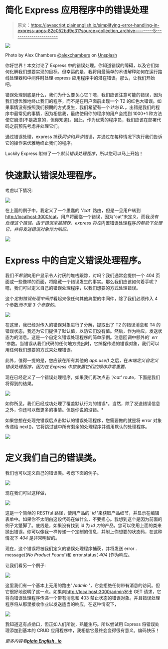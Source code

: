 # 简化 Express 应用程序中的错误处理

> 原文：<https://javascript.plainenglish.io/simplifying-error-handling-in-express-apps-82e052bd9c31?source=collection_archive---------5----------------------->

![](img/284b3e9bbcaeb56803167edc4bb0aafb.png)

Photo by Alex Chambers [@alexchambers](https://unsplash.com/@alexchambers) on [Unsplash](https://unsplash.com/)

你好世界！本文讨论了 Express 中的错误处理。你知道错误的障碍，以及它们如何化解我们想要实现的目标。但幸运的是，我将用最简单的术语解释如何在运行路线处理器和中间件时处理 express 应用程序中的潜在错误。那么，让我们开始吧。

错误处理到底是什么，我们为什么要关心它？嗯，我们应该注意可能的错误，因为我们想优雅地终止我们的程序，而不是在用户面前出现一个 T2 的红色大错误。如果事情没有按照我们预期的方式发生，我们希望有一个*计划* *B、*。出错是我们的程序中最常见的事情，因为相信我，最终使用你的程序的用户会找到 1000+1 种方法使它崩溃(不是故意的，但你知道)。因此，作为优秀的程序员，我们应该在部署代码之前预先考虑并处理它们。

通过错误处理，express 捕获*同步*和*异步*错误，并通过在每种情况下执行我们告诉它的操作来优雅地终止我们的程序。

Luckily Express 附带了一个*默认错误处理程序*，所以您可以马上开始！

# 快速默认错误处理程序。

考虑以下情况:

![](img/d33e2bd1f84e7e584c6f9b41908b51f5.png)

在上面的例子中，我定义了一个愚蠢的 *'/cat'* 路由，但是一旦用户转到[http://localhost:3000/cat](http://localhost:3000/cat)，用户将面临一个错误，因为“cat”未定义，而我*没有处理这个错误。由于错误未被捕获，express 将在*内置错误处理程序*的帮助下处理它，并将发送错误对象作为响应。*

![](img/248acd9363657e7d1e0d8ab26a964a2b.png)

# Express 中的自定义错误处理程序。

我们*不希望*向用户显示令人讨厌的堆栈跟踪，对吗？我们通常会提供一个 404 页面或一些像样的页面，将隐藏一个错误发生的事实。那么我们应该如何着手呢？嗯，我们可以定义自己的错误处理程序，以我们想要的方式处理错误。

这个*定制错误处理中间件*看起来像任何其他典型的中间件，除了我们必须传入 4 个参数*而不是 3 个参数的*。

![](img/d4d36e00bc1528210f7c2d3ca958d621.png)

在这里，我已经对传入的错误对象进行了分解，提取出了 T2 的错误消息和 T4 的错误状态，我还为它们提供了默认值，以防它们没有值。然后，作为响应，发送状态为的消息。这是一个自定义错误处理程序的简单示例。注意回调中额外的' *err* '参数。当错误从我们代码的任何地方抛出时，它捕捉传递的错误对象，我们可以用任何我们想要的方式来处理错误。

此外，值得一提的是，您应该在所有其他的 *app.use()* 之后，在*末端定义自定义错误处理程序，因为在 Express 中您放置它们的顺序非常重要。*

现在已经定义了一个错误处理程序，如果我们再次点击 *'/cat'* route，下面是我们将得到的结果。

![](img/427b012bd04adae52c001b284e80f3df.png)

如你所见，我们已经成功处理了覆盖默认行为的错误*。当然，除了发送错误信息之外，你还可以做更多的事情。但是你说的没错。*

如果您想在处理完错误后点击默认的错误处理程序，您需要做的就是将 error 对象传递给 next()，它将跳过链中所有剩余的处理程序并调用默认的处理程序。

![](img/97e7dd972daa8b90b161fd01061bc00d.png)

# 定义我们自己的错误类。

我们也可以定义自己的错误类。考虑下面的例子。

![](img/03caf5ea85281aa6e4ecc09c65159b71.png)

现在我们可以这样做，

![](img/ce8a4b5641f408b8c888412f619153c2.png)

这是一个简单的 RESTful 路径，使用产品的' *id* '来获取产品细节，并显示在编辑表单中。如果你不太明白这段代码在做什么，不要担心。我想到这个是因为前面的例子太蹩脚了。底线是，如果没有找到 id 为 *id 为*的产品，您可以使用上面的类来抛出错误。你可以像我一样传递一个定制的信息，并附上你想要的状态码，在这种情况下 *404* 是非常明智的。

现在，这个错误将被我们定义的错误处理程序捕获，并将发送 error . message((*No Product Found*’)和 error.status( *404* )作为响应。

让我们看另一个例子:

![](img/97d6edcc17caeccabdf14ec5b8d62a4f.png)

这里我们有一个基本上无用的路由' */admin* '，它会拒绝任何带有消息的访问。但它很好地说明了这一点。如果向[http://localhost:3000/admin](http://localhost:3000/admin)发出 GET 请求，它将向错误处理程序传递一个带有消息和 403 禁止状态的错误对象。并且错误处理程序将从那里接收作业以发送适当的响应，在这种情况下，

![](img/6fc9e47f43ddb9c9a70c516cb16be855.png)

我知道这有点拗口，但正如人们所说，熟能生巧。所以尝试用 Express 将错误处理添加到基本的 CRUD 应用程序中，我相信它最终会变得很有意义。编码快乐！

*更多内容看*[***plain English . io***](http://plainenglish.io/)